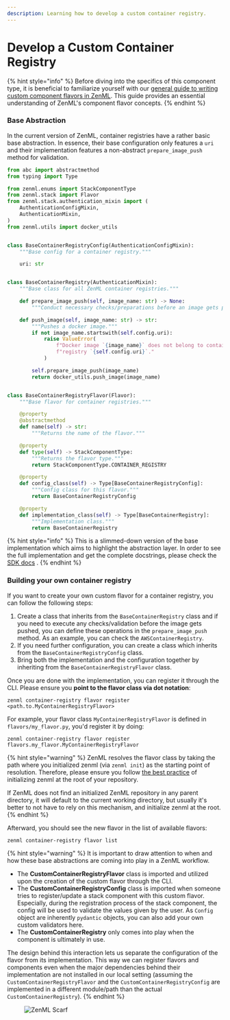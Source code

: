 ```yaml
---
description: Learning how to develop a custom container registry.
---
```


# Develop a Custom Container Registry

{% hint style="info" %}
Before diving into the specifics of this component type, it is beneficial to familiarize yourself with our [general guide to writing custom component flavors in ZenML](../writing-custom-components.md). This guide provides an essential understanding of ZenML's component flavor concepts.
{% endhint %}

### Base Abstraction

In the current version of ZenML, container registries have a rather basic base abstraction. In essence, their base
configuration only features a `uri` and their implementation features a non-abstract `prepare_image_push` method for
validation.

```python
from abc import abstractmethod
from typing import Type

from zenml.enums import StackComponentType
from zenml.stack import Flavor
from zenml.stack.authentication_mixin import (
    AuthenticationConfigMixin,
    AuthenticationMixin,
)
from zenml.utils import docker_utils


class BaseContainerRegistryConfig(AuthenticationConfigMixin):
    """Base config for a container registry."""

    uri: str


class BaseContainerRegistry(AuthenticationMixin):
    """Base class for all ZenML container registries."""

    def prepare_image_push(self, image_name: str) -> None:
        """Conduct necessary checks/preparations before an image gets pushed."""

    def push_image(self, image_name: str) -> str:
        """Pushes a docker image."""
        if not image_name.startswith(self.config.uri):
            raise ValueError(
                f"Docker image `{image_name}` does not belong to container "
                f"registry `{self.config.uri}`."
            )

        self.prepare_image_push(image_name)
        return docker_utils.push_image(image_name)


class BaseContainerRegistryFlavor(Flavor):
    """Base flavor for container registries."""

    @property
    @abstractmethod
    def name(self) -> str:
        """Returns the name of the flavor."""

    @property
    def type(self) -> StackComponentType:
        """Returns the flavor type."""
        return StackComponentType.CONTAINER_REGISTRY

    @property
    def config_class(self) -> Type[BaseContainerRegistryConfig]:
        """Config class for this flavor."""
        return BaseContainerRegistryConfig

    @property
    def implementation_class(self) -> Type[BaseContainerRegistry]:
        """Implementation class."""
        return BaseContainerRegistry
```

{% hint style="info" %}
This is a slimmed-down version of the base implementation which aims to highlight the abstraction layer. In order to see
the full implementation and get the complete docstrings, please check
the [SDK docs](https://sdkdocs.zenml.io/latest/core\_code\_docs/core-container\_registries/#zenml.container\_registries.base\_container\_registry.BaseContainerRegistry)
.
{% endhint %}

### Building your own container registry

If you want to create your own custom flavor for a container registry, you can follow the following steps:

1. Create a class that inherits from the `BaseContainerRegistry` class and if you need to execute any checks/validation
   before the image gets pushed, you can define these operations in the `prepare_image_push` method. As an example, you
   can check the `AWSContainerRegistry`.
2. If you need further configuration, you can create a class which inherits from the `BaseContainerRegistryConfig`
   class.
3. Bring both the implementation and the configuration together by inheriting from the `BaseContainerRegistryFlavor`
   class.

Once you are done with the implementation, you can register it through the CLI. Please ensure you **point to the flavor
class via dot notation**:

```shell
zenml container-registry flavor register <path.to.MyContainerRegistryFlavor>
```

For example, your flavor class `MyContainerRegistryFlavor` is defined in `flavors/my_flavor.py`, you'd register it by
doing:

```shell
zenml container-registry flavor register flavors.my_flavor.MyContainerRegistryFlavor
```

{% hint style="warning" %}
ZenML resolves the flavor class by taking the path where you initialized zenml (via `zenml init`) as the starting point
of resolution. Therefore, please ensure you follow 
[the best practice](/docs/book/user-guide/starter-guide/follow-best-practices.md) of initializing zenml at the
root of your repository.

If ZenML does not find an initialized ZenML repository in any parent directory, it will default to the current working
directory, but usually it's better to not have to rely on this mechanism, and initialize zenml at the root.
{% endhint %}

Afterward, you should see the new flavor in the list of available flavors:

```shell
zenml container-registry flavor list
```

{% hint style="warning" %}
It is important to draw attention to when and how these base abstractions are coming into play in a ZenML workflow.

* The **CustomContainerRegistryFlavor** class is imported and utilized upon the creation of the custom flavor through
  the CLI.
* The **CustomContainerRegistryConfig** class is imported when someone tries to register/update a stack component with
  this custom flavor. Especially, during the registration process of the stack component, the config will be used to
  validate the values given by the user. As `Config` object are inherently `pydantic` objects, you can also add your own
  custom validators here.
* The **CustomContainerRegistry** only comes into play when the component is ultimately in use.

The design behind this interaction lets us separate the configuration of the flavor from its implementation. This way we
can register flavors and components even when the major dependencies behind their implementation are not installed in
our local setting (assuming the `CustomContainerRegistryFlavor` and the `CustomContainerRegistryConfig` are implemented
in a different module/path than the actual `CustomContainerRegistry`).
{% endhint %}

<!-- For scarf -->
<figure><img alt="ZenML Scarf" referrerpolicy="no-referrer-when-downgrade" src="https://static.scarf.sh/a.png?x-pxid=f0b4f458-0a54-4fcd-aa95-d5ee424815bc" /></figure>

